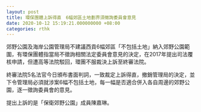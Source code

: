 ```yaml
---
layout: post
title: 環保團體上訴得直　6幅郊區土地劃界須徵詢委員會意見
date: 2020-10-12 15:19:21.000000000 +08:00
categories: rthk
---
```


郊野公園及海岸公園管理局不建議西貢6幅郊區「不包括土地」納入郊野公園範圍，有環保團體指當局不徵詢相關法定委員會意見的決定，在2017年提出司法覆核申請，但遭高等法院駁回，環團不服裁決上訴至終審法院。

終審法院5名法官今日頒布書面判詞，一致裁定上訴得直，撤銷管理局的決定，並下令管理局必須就涉案6幅不包括土地，每一幅是否適合併入各自周邊的郊野公園，逐一徵詢委員會的意見。

提出上訴的是「保衛郊野公園」成員陳嘉琳。
